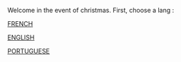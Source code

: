 Welcome in the event of christmas. First, choose a lang :

[FRENCH](./fr/premiere-epreuve)

[ENGLISH](./en/main)

[PORTUGUESE](./po/main)